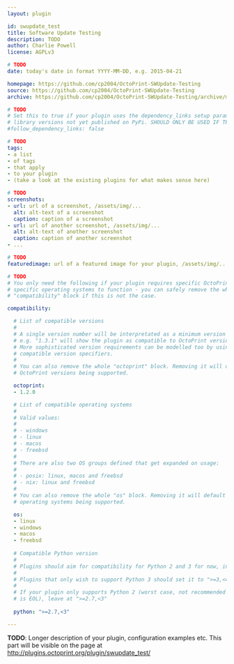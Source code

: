 ```yaml
---
layout: plugin

id: swupdate_test
title: Software Update Testing
description: TODO
author: Charlie Powell
license: AGPLv3

# TODO
date: today's date in format YYYY-MM-DD, e.g. 2015-04-21

homepage: https://github.com/cp2004/OctoPrint-SWUpdate-Testing
source: https://github.com/cp2004/OctoPrint-SWUpdate-Testing
archive: https://github.com/cp2004/OctoPrint-SWUpdate-Testing/archive/master.zip

# TODO
# Set this to true if your plugin uses the dependency_links setup parameter to include
# library versions not yet published on PyPi. SHOULD ONLY BE USED IF THERE IS NO OTHER OPTION!
#follow_dependency_links: false

# TODO
tags:
- a list
- of tags
- that apply
- to your plugin
- (take a look at the existing plugins for what makes sense here)

# TODO
screenshots:
- url: url of a screenshot, /assets/img/...
  alt: alt-text of a screenshot
  caption: caption of a screenshot
- url: url of another screenshot, /assets/img/...
  alt: alt-text of another screenshot
  caption: caption of another screenshot
- ...

# TODO
featuredimage: url of a featured image for your plugin, /assets/img/...

# TODO
# You only need the following if your plugin requires specific OctoPrint versions or
# specific operating systems to function - you can safely remove the whole
# "compatibility" block if this is not the case.

compatibility:

  # List of compatible versions
  #
  # A single version number will be interpretated as a minimum version requirement,
  # e.g. "1.3.1" will show the plugin as compatible to OctoPrint versions 1.3.1 and up.
  # More sophisticated version requirements can be modelled too by using PEP440
  # compatible version specifiers.
  #
  # You can also remove the whole "octoprint" block. Removing it will default to all
  # OctoPrint versions being supported.

  octoprint:
  - 1.2.0

  # List of compatible operating systems
  #
  # Valid values:
  #
  # - windows
  # - linux
  # - macos
  # - freebsd
  #
  # There are also two OS groups defined that get expanded on usage:
  #
  # - posix: linux, macos and freebsd
  # - nix: linux and freebsd
  #
  # You can also remove the whole "os" block. Removing it will default to all
  # operating systems being supported.

  os:
  - linux
  - windows
  - macos
  - freebsd
  
  # Compatible Python version
  #
  # Plugins should aim for compatibility for Python 2 and 3 for now, in which case the value should be ">=2.7,<4".
  #
  # Plugins that only wish to support Python 3 should set it to ">=3,<4". 
  #
  # If your plugin only supports Python 2 (worst case, not recommended for newly developed plugins since Python 2
  # is EOL), leave at ">=2.7,<3"
  
  python: ">=2.7,<3"

---
```


**TODO**: Longer description of your plugin, configuration examples etc. This part will be visible on the page at
http://plugins.octoprint.org/plugin/swupdate_test/
